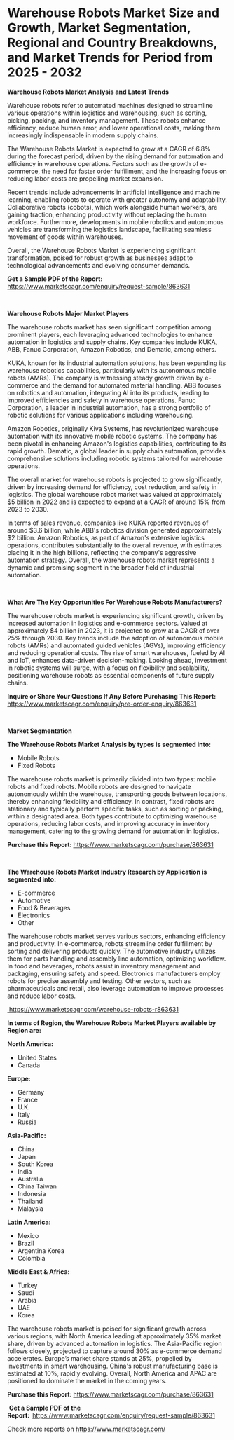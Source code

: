 <p><h1>Warehouse Robots Market Size and Growth, Market Segmentation, Regional and Country Breakdowns, and Market Trends for Period from 2025 -  2032</h1></p><p><strong>Warehouse Robots Market Analysis and Latest Trends</strong></p>
<p><p>Warehouse robots refer to automated machines designed to streamline various operations within logistics and warehousing, such as sorting, picking, packing, and inventory management. These robots enhance efficiency, reduce human error, and lower operational costs, making them increasingly indispensable in modern supply chains.</p><p>The Warehouse Robots Market is expected to grow at a CAGR of 6.8% during the forecast period, driven by the rising demand for automation and efficiency in warehouse operations. Factors such as the growth of e-commerce, the need for faster order fulfillment, and the increasing focus on reducing labor costs are propelling market expansion. </p><p>Recent trends include advancements in artificial intelligence and machine learning, enabling robots to operate with greater autonomy and adaptability. Collaborative robots (cobots), which work alongside human workers, are gaining traction, enhancing productivity without replacing the human workforce. Furthermore, developments in mobile robotics and autonomous vehicles are transforming the logistics landscape, facilitating seamless movement of goods within warehouses.</p><p>Overall, the Warehouse Robots Market is experiencing significant transformation, poised for robust growth as businesses adapt to technological advancements and evolving consumer demands.</p></p>
<p><strong>Get a Sample PDF of the Report:&nbsp;</strong> <a href="https://www.marketscagr.com/enquiry/request-sample/863631?utm_campaign=3510&utm_medium=2&utm_source=Github&utm_content=ia&utm_term=10042025&utm_id=warehouse-robots">https://www.marketscagr.com/enquiry/request-sample/863631</a></p>
<p>&nbsp;</p>
<p><strong>Warehouse Robots Major Market Players</strong></p>
<p><p>The warehouse robots market has seen significant competition among prominent players, each leveraging advanced technologies to enhance automation in logistics and supply chains. Key companies include KUKA, ABB, Fanuc Corporation, Amazon Robotics, and Dematic, among others.</p><p>KUKA, known for its industrial automation solutions, has been expanding its warehouse robotics capabilities, particularly with its autonomous mobile robots (AMRs). The company is witnessing steady growth driven by e-commerce and the demand for automated material handling. ABB focuses on robotics and automation, integrating AI into its products, leading to improved efficiencies and safety in warehouse operations. Fanuc Corporation, a leader in industrial automation, has a strong portfolio of robotic solutions for various applications including warehousing.</p><p>Amazon Robotics, originally Kiva Systems, has revolutionized warehouse automation with its innovative mobile robotic systems. The company has been pivotal in enhancing Amazon's logistics capabilities, contributing to its rapid growth. Dematic, a global leader in supply chain automation, provides comprehensive solutions including robotic systems tailored for warehouse operations.</p><p>The overall market for warehouse robots is projected to grow significantly, driven by increasing demand for efficiency, cost reduction, and safety in logistics. The global warehouse robot market was valued at approximately $5 billion in 2022 and is expected to expand at a CAGR of around 15% from 2023 to 2030.</p><p>In terms of sales revenue, companies like KUKA reported revenues of around $3.6 billion, while ABB's robotics division generated approximately $2 billion. Amazon Robotics, as part of Amazon's extensive logistics operations, contributes substantially to the overall revenue, with estimates placing it in the high billions, reflecting the company's aggressive automation strategy. Overall, the warehouse robots market represents a dynamic and promising segment in the broader field of industrial automation.</p></p>
<p>&nbsp;</p>
<p><strong>What Are The Key Opportunities For Warehouse Robots Manufacturers?</strong></p>
<p><p>The warehouse robots market is experiencing significant growth, driven by increased automation in logistics and e-commerce sectors. Valued at approximately $4 billion in 2023, it is projected to grow at a CAGR of over 25% through 2030. Key trends include the adoption of autonomous mobile robots (AMRs) and automated guided vehicles (AGVs), improving efficiency and reducing operational costs. The rise of smart warehouses, fueled by AI and IoT, enhances data-driven decision-making. Looking ahead, investment in robotic systems will surge, with a focus on flexibility and scalability, positioning warehouse robots as essential components of future supply chains.</p></p>
<p><strong>Inquire or Share Your Questions If Any Before Purchasing This Report:</strong> <a href="https://www.marketscagr.com/enquiry/pre-order-enquiry/863631?utm_campaign=3510&utm_medium=2&utm_source=Github&utm_content=ia&utm_term=10042025&utm_id=warehouse-robots">https://www.marketscagr.com/enquiry/pre-order-enquiry/863631</a></p>
<p>&nbsp;</p>
<p><strong>Market Segmentation</strong></p>
<p><strong>The Warehouse Robots Market Analysis by types is segmented into:</strong></p>
<p><ul><li>Mobile Robots</li><li>Fixed Robots</li></ul></p>
<p><p>The warehouse robots market is primarily divided into two types: mobile robots and fixed robots. Mobile robots are designed to navigate autonomously within the warehouse, transporting goods between locations, thereby enhancing flexibility and efficiency. In contrast, fixed robots are stationary and typically perform specific tasks, such as sorting or packing, within a designated area. Both types contribute to optimizing warehouse operations, reducing labor costs, and improving accuracy in inventory management, catering to the growing demand for automation in logistics.</p></p>
<p><strong>Purchase this Report:&nbsp;</strong><a href="https://www.marketscagr.com/purchase/863631?utm_campaign=3510&utm_medium=2&utm_source=Github&utm_content=ia&utm_term=10042025&utm_id=warehouse-robots">https://www.marketscagr.com/purchase/863631</a></p>
<p>&nbsp;</p>
<p><strong>The Warehouse Robots Market Industry Research by Application is segmented into:</strong></p>
<p><ul><li>E-commerce</li><li>Automotive</li><li>Food & Beverages</li><li>Electronics</li><li>Other</li></ul></p>
<p><p>The warehouse robots market serves various sectors, enhancing efficiency and productivity. In e-commerce, robots streamline order fulfillment by sorting and delivering products quickly. The automotive industry utilizes them for parts handling and assembly line automation, optimizing workflow. In food and beverages, robots assist in inventory management and packaging, ensuring safety and speed. Electronics manufacturers employ robots for precise assembly and testing. Other sectors, such as pharmaceuticals and retail, also leverage automation to improve processes and reduce labor costs.</p></p>
<p><a href="https://www.marketscagr.com/warehouse-robots-r863631?utm_campaign=3510&utm_medium=2&utm_source=Github&utm_content=ia&utm_term=10042025&utm_id=warehouse-robots">&nbsp;https://www.marketscagr.com/warehouse-robots-r863631</a></p>
<p><strong>In terms of Region, the Warehouse Robots Market Players available by Region are:</strong></p>
<p>
    <p> <strong> North America: </strong>
        <ul>
            <li>United States</li>
            <li>Canada</li>
        </ul>
        </p> 
    <p> <strong> Europe: </strong>
        <ul>
            <li>Germany</li>
            <li>France</li>
            <li>U.K.</li>
            <li>Italy</li>
            <li>Russia</li>
        </ul>
        </p> 
    <p> <strong> Asia-Pacific: </strong>
        <ul>
            <li>China</li>
            <li>Japan</li>
            <li>South Korea</li>
            <li>India</li>
            <li>Australia</li>
            <li>China Taiwan</li>
            <li>Indonesia</li>
            <li>Thailand</li>
            <li>Malaysia</li>
        </ul>
        </p> 
    <p> <strong> Latin America: </strong>
        <ul>
            <li>Mexico</li>
            <li>Brazil</li>
            <li>Argentina Korea</li>
            <li>Colombia</li>
        </ul>
        </p> 
    <p> <strong> Middle East & Africa: </strong>
        <ul>
            <li>Turkey</li>
            <li>Saudi</li>
            <li>Arabia</li>
            <li>UAE</li>
            <li>Korea</li>
        </ul>
    </p>
    </p>
<p><p>The warehouse robots market is poised for significant growth across various regions, with North America leading at approximately 35% market share, driven by advanced automation in logistics. The Asia-Pacific region follows closely, projected to capture around 30% as e-commerce demand accelerates. Europe’s market share stands at 25%, propelled by investments in smart warehousing. China's robust manufacturing base is estimated at 10%, rapidly evolving. Overall, North America and APAC are positioned to dominate the market in the coming years.</p></p>
<p><strong>Purchase this Report: </strong><a href="https://www.marketscagr.com/purchase/863631?utm_campaign=3510&utm_medium=2&utm_source=Github&utm_content=ia&utm_term=10042025&utm_id=warehouse-robots">https://www.marketscagr.com/purchase/863631</a></p>
<p>&nbsp;<strong>Get a Sample PDF of the Report:&nbsp;&nbsp;</strong><a href="https://www.marketscagr.com/enquiry/request-sample/863631?utm_campaign=3510&utm_medium=2&utm_source=Github&utm_content=ia&utm_term=10042025&utm_id=warehouse-robots">https://www.marketscagr.com/enquiry/request-sample/863631</a></p>
<p><strong></strong></p>
<p>Check more reports on <a href="https://www.marketscagr.com/?utm_campaign=3510&utm_medium=2&utm_source=Github&utm_content=ia&utm_term=10042025&utm_id=warehouse-robots">https://www.marketscagr.com/</a></p>